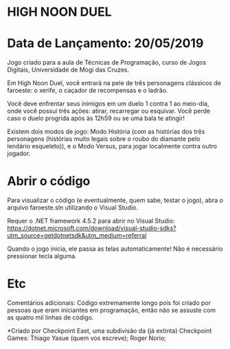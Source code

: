 # HIGH NOON DUEL
# Data de Lançamento: 20/05/2019

Jogo criado para a aula de Técnicas de Programação, curso de Jogos Digitais, Universidade de Mogi das Cruzes. 

Em High Noon Duel, você entrará na pele de três personagens clássicos de faroeste: o xerife, o caçador de recompensas e o ladrão.

Você deve enfrentar seus inimigos em um duelo 1 contra 1 ao meio-dia, onde você possui três ações: atirar, recarregar ou esquivar. Você perde caso o duelo progrida após às 12h59 ou se uma bala te atingir!

Existem dois modos de jogo: Modo História (com as histórias dos três personagens (histórias muito legais sobre o roubo do diamante pelo lendário esqueleto)), e o Modo Versus, para jogar localmente contra outro jogador.

# Abrir o código

Para visualizar o código (e eventualmente, quem sabe, testar o jogo), abra o arquivo faroeste.sln utilizando o Visual Studio.

Requer o .NET framework 4.5.2 para abrir no Visual Studio: https://dotnet.microsoft.com/download/visual-studio-sdks?utm_source=getdotnetsdk&utm_medium=referral

Quando o jogo inicia, ele passa as telas automaticamente! Não é necessário pressionar tecla alguma.

# Etc
Comentários adicionais: Código extremamente longo pois foi criado por pessoas que eram iniciantes em programação, então não se assuste com as quatro mil linhas de código.

*Criado por Checkpoint East, uma subdivisão da (já extinta) Checkpoint Games: Thiago Yasue (quem vos escreve); Roger Norio;
